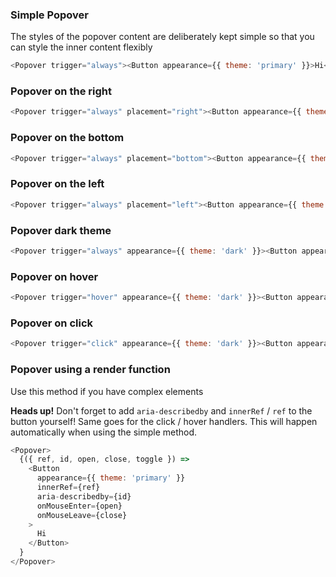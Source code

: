 ### Simple Popover

The styles of the popover content are deliberately kept simple so that you can style the inner content flexibly

```js
<Popover trigger="always"><Button appearance={{ theme: 'primary' }}>Hi</Button></Popover>
```

### Popover on the right

```js
<Popover trigger="always" placement="right"><Button appearance={{ theme: 'primary' }}>Hi</Button></Popover>
```

### Popover on the bottom

```js
<Popover trigger="always" placement="bottom"><Button appearance={{ theme: 'primary' }}>Hi</Button></Popover>
```

### Popover on the left

```js
<Popover trigger="always" placement="left"><Button appearance={{ theme: 'primary' }}>Hi</Button></Popover>
```

### Popover dark theme

```js
<Popover trigger="always" appearance={{ theme: 'dark' }}><Button appearance={{ theme: 'primary' }}>Hi</Button></Popover>
```

### Popover on hover

```js
<Popover trigger="hover" appearance={{ theme: 'dark' }}><Button appearance={{ theme: 'primary' }}>Hover over me</Button></Popover>
```

### Popover on click

```js
<Popover trigger="click" appearance={{ theme: 'dark' }}><Button appearance={{ theme: 'primary' }}>Click me</Button></Popover>
```

### Popover using a render function

Use this method if you have complex elements

**Heads up!** Don't forget to add `aria-describedby` and `innerRef` / `ref` to the button yourself! Same goes for the click / hover handlers. This will happen automatically when using the simple method.

```js
<Popover>
  {({ ref, id, open, close, toggle }) =>
    <Button
      appearance={{ theme: 'primary' }}
      innerRef={ref}
      aria-describedby={id}
      onMouseEnter={open}
      onMouseLeave={close}
    >
      Hi
    </Button>
  }
</Popover>
```
